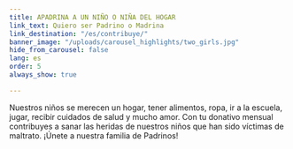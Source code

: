 ```yaml
---
title: APADRINA A UN NIÑO O NIÑA DEL HOGAR
link_text: Quiero ser Padrino o Madrina
link_destination: "/es/contribuye/"
banner_image: "/uploads/carousel_highlights/two_girls.jpg"
hide_from_carousel: false
lang: es
order: 5
always_show: true

---
```

Nuestros niños se merecen un hogar, tener alimentos, ropa, ir a la escuela, jugar, recibir cuidados de salud y mucho amor. Con tu donativo mensual contribuyes a sanar las heridas de nuestros niños que han sido víctimas de maltrato. ¡Únete a nuestra familia de Padrinos!